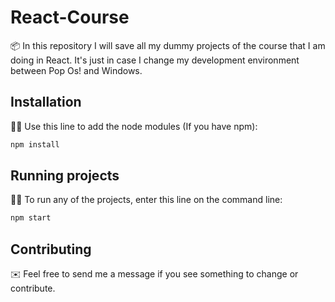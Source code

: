 # React-Course



📦 In this repository I will save all my dummy projects of the course that I am doing in React. It's just in case I change my development environment between Pop Os! and Windows.

## Installation

👨‍🔧 Use this line to add the node modules (If you have npm):

```bash
npm install
```

## Running projects


👨‍💻 To run any of the projects, enter this line on the command line:

```bash
npm start
```

## Contributing
✉️ Feel free to send me a message if you see something to change or contribute.
